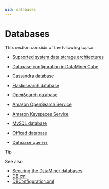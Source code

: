 ```yaml
---
uid: databases
---
```


# Databases

This section consists of the following topics:

- [Supported system data storage architectures](xref:Supported_system_data_storage_architectures)

- [Database configuration in DataMiner Cube](xref:Configuring_the_database_settings_in_Cube)

- [Cassandra database](xref:Cassandra_database)

- [Elasticsearch database](xref:Elasticsearch_database)

- [OpenSearch database](xref:OpenSearch_database)

- [Amazon OpenSearch Service](xref:Amazon_OpenSearch_Service)

- [Amazon Keyspaces Service](xref:Amazon_Keyspaces_Service)

- [MySQL database](xref:MySQL_database)

- [Offload database](xref:Offload_database)

- [Database queries](xref:Database_queries)

> [!TIP]
> See also:
>
> - [Securing the DataMiner databases](xref:Database_security)
> - [DB.xml](xref:DB_xml)
> - [DBConfiguration.xml](xref:DBConfiguration_xml)
